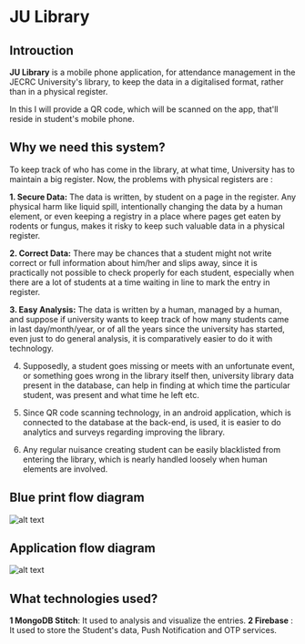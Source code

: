 # JU Library
## Introuction

**JU Library** is a mobile phone application, for attendance management in the JECRC University's library, to keep the data in a digitalised format, rather than in a physical register. 

In this I will provide a QR code, which will be scanned on the app, that'll reside in student's mobile phone.

## Why we need this system? 

To keep track of who has come in the library, at what time, University has to maintain a big register. Now, the problems with physical registers are :

**1. Secure Data:** The data is written, by student on a page in the register. Any physical harm like liquid spill, intentionally changing the data by a human element, or even keeping a registry in a place where pages get eaten by rodents or fungus, makes it risky to keep such valuable data in a physical register.

**2. Correct Data:** There may be chances that a student might not write correct or full information about him/her and slips away, since it is practically not possible to check properly for each student, especially when there are a lot of students at a time waiting in line to mark the entry in register.

**3. Easy Analysis:** The data is written by a human, managed by a human, and suppose if university wants to keep track of how many students came in last day/month/year, or of all the years since the university has started, even just to do general analysis, it is comparatively easier to do it with technology.

4. Supposedly, a student goes missing or meets with an unfortunate event, or something goes wrong in the library itself then, university library data present in the database, can help in finding at which time the particular student, was present and what time he left etc. 

5. Since QR code scanning technology, in an android application,  which is connected to the database at the back-end, is used, it is easier to do analytics and surveys regarding improving the library. 

6. Any regular nuisance creating student can be easily blacklisted from entering the library, which is nearly handled loosely when human elements are involved.

## Blue print flow diagram

![alt text](https://github.com/Girrajjangid/LibraryProject/blob/master/Untitled-Project%20(1).jpg)

## Application flow diagram

![alt text](https://github.com/Girrajjangid/LibraryProject/blob/master/Untitled-Project.jpg)

## What technologies used?

**1 MongoDB Stitch**: It used to analysis and visualize the entries.
**2 Firebase** : It used to store the Student's data, Push Notification and OTP services.

